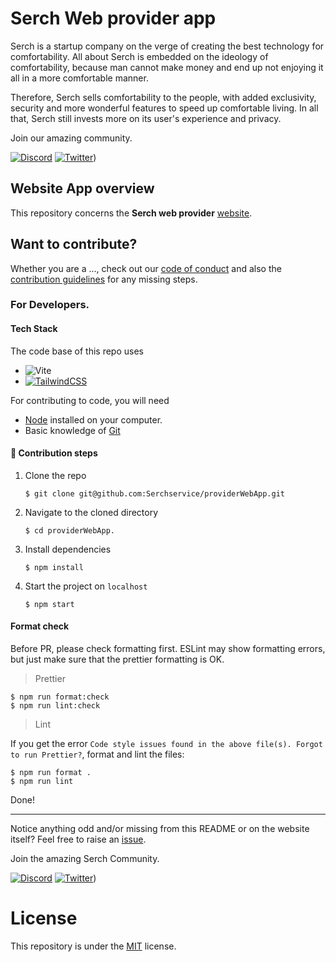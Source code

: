 # Serch Web provider app

Serch is a startup company on the verge of creating the best technology for comfortability. All about Serch is embedded on the ideology of comfortability, because man cannot make money and end up not enjoying it all in a more comfortable manner.

Therefore, Serch sells comfortability to the people, with added exclusivity, security and more wonderful features to speed up comfortable living. In all that, Serch still invests more on its user's experience and privacy.

Join our amazing community.

[![Discord](https://img.shields.io/badge/Discord-%235865F2.svg?style=for-the-badge&logo=discord&logoColor=white)](https://discord.gg/8gqJb9cdgH)
[![Twitter](https://img.shields.io/badge/Twitter-%231DA1F2.svg?style=for-the-badge&logo=Twitter&logoColor=white)](https://twitter.com/serchservice))

## Website App overview

This repository concerns the <strong> Serch web provider</strong> [website](https://www.serchservice.com/).

## Want to contribute?

Whether you are a ..., check out our [code of conduct](docs/CODE_OF_CONDUCT.md) and also the [contribution guidelines](docs/CONTRIBUTING.md) for any missing steps.

### For Developers.

#### Tech Stack

The code base of this repo uses

- ![Vite](https://img.shields.io/badge/vite-%23646CFF.svg?style=for-the-badge&logo=vite&logoColor=white)
- [![TailwindCSS](https://img.shields.io/badge/tailwindcss-%2338B2AC.svg?style=for-the-badge&logo=tailwind-css&logoColor=white)](https://tailwindcss.com/)

For contributing to code, you will need

- [Node](https://nodejs.org/en/) installed on your computer.
- Basic knowledge of [Git](https://git-scm.com/)

#### :bookmark: Contribution steps

1. Clone the repo

   ```console
   $ git clone git@github.com:Serchservice/providerWebApp.git
   ```

2. Navigate to the cloned directory

   ```console
   $ cd providerWebApp.
   ```

3. Install dependencies

   ```console
   $ npm install
   ```

4. Start the project on `localhost`

   ```console
   $ npm start
   ```

#### Format check

Before PR, please check formatting first. ESLint may show formatting errors, but just make sure that the prettier formatting is OK.

> Prettier

```console
$ npm run format:check
$ npm run lint:check
```

> Lint

If you get the error `Code style issues found in the above file(s). Forgot to run Prettier?`, format and lint the files:

```console
$ npm run format .
$ npm run lint
```

Done!

---

Notice anything odd and/or missing from this README or on the website itself? Feel free to raise an [issue](https://github.com/Serchservice/providerWebApp/issues).

Join the amazing Serch Community.

[![Discord](https://img.shields.io/badge/Discord-%235865F2.svg?style=for-the-badge&logo=discord&logoColor=white)](https://discord.gg/8gqJb9cdgH)
[![Twitter](https://img.shields.io/badge/Twitter-%231DA1F2.svg?style=for-the-badge&logo=Twitter&logoColor=white)](https://twitter.com/serchservice))
# License

This repository is under the [MIT](./LICENSE) license.
